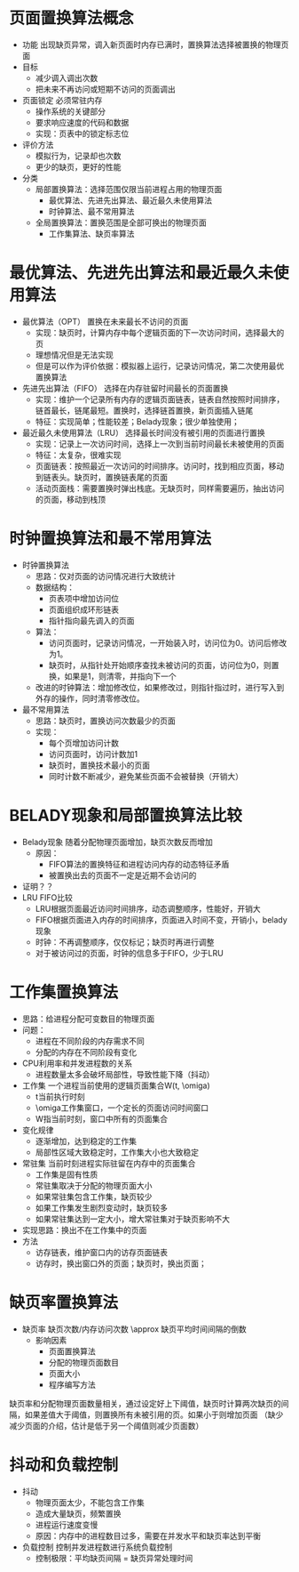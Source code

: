 # 页面置换算法概念
- 功能
出现缺页异常，调入新页面时内存已满时，置换算法选择被置换的物理页面
- 目标
	- 减少调入调出次数
	- 把未来不再访问或短期不访问的页面调出
- 页面锁定
必须常驻内存
	- 操作系统的关键部分
	- 要求响应速度的代码和数据
	- 实现：页表中的锁定标志位
- 评价方法
	- 模拟行为，记录却也次数
	- 更少的缺页，更好的性能
- 分类
	- 局部置换算法：选择范围仅限当前进程占用的物理页面
		- 最优算法、先进先出算法、最近最久未使用算法
		- 时钟算法、最不常用算法
	- 全局置换算法：置换范围是全部可换出的物理页面
		- 工作集算法、缺页率算法

# 最优算法、先进先出算法和最近最久未使用算法
- 最优算法（OPT）
置换在未来最长不访问的页面
	- 实现：缺页时，计算内存中每个逻辑页面的下一次访问时间，选择最大的页
	- 理想情况但是无法实现
	- 但是可以作为评价依据：模拟器上运行，记录访问情况，第二次使用最优置换算法
- 先进先出算法（FIFO）
选择在内存驻留时间最长的页面置换
	- 实现：维护一个记录所有内存的逻辑页面链表，链表自然按照时间排序，链首最长，链尾最短。置换时，选择链首置换，新页面插入链尾
	- 特征：实现简单；性能较差；Belady现象；很少单独使用；
- 最近最久未使用算法（LRU）
选择最长时间没有被引用的页面进行置换
	- 实现：记录上一次访问时间，选择上一次到当前时间最长未被使用的页面
	- 特征：太复杂，很难实现
	- 页面链表：按照最近一次访问的时间排序。访问时，找到相应页面，移动到链表头。缺页时，置换链表尾的页面
	- 活动页面栈：需要置换时弹出栈底。无缺页时，同样需要遍历，抽出访问的页面，移动到栈顶

# 时钟置换算法和最不常用算法
- 时钟置换算法
	- 思路：仅对页面的访问情况进行大致统计
	- 数据结构：
		- 页表项中增加访问位
		- 页面组织成环形链表
		- 指针指向最先调入的页面
	- 算法：
		- 访问页面时，记录访问情况，一开始装入时，访问位为0。访问后修改为1。
		- 缺页时，从指针处开始顺序查找未被访问的页面，访问位为0，则置换，如果是1，则清零，并指向下一个
	- 改进的时钟算法：增加修改位，如果修改过，则指针指过时，进行写入到外存的操作，同时清零修改位。
- 最不常用算法
	- 思路：缺页时，置换访问次数最少的页面
	- 实现：
		- 每个页增加访问计数
		- 访问页面时，访问计数加1
		- 缺页时，置换技术最小的页面
		- 同时计数不断减少，避免某些页面不会被替换（开销大）

# BELADY现象和局部置换算法比较
- Belady现象
随着分配物理页面增加，缺页次数反而增加
	- 原因：
		- FIFO算法的置换特征和进程访问内存的动态特征矛盾
		- 被置换出去的页面不一定是近期不会访问的
- 证明？？
- LRU FIFO比较
	- LRU根据页面最近访问时间排序，动态调整顺序，性能好，开销大
	- FIFO根据页面进入内存的时间排序，页面进入时间不变，开销小，belady现象
	- 时钟：不再调整顺序，仅仅标记；缺页时再进行调整
	- 对于被访问过的页面，时钟的信息多于FIFO，少于LRU

# 工作集置换算法
- 思路：给进程分配可变数目的物理页面
- 问题：
	- 进程在不同阶段的内存需求不同
	- 分配的内存在不同阶段有变化
- CPU利用率和并发进程数的关系
	- 进程数量太多会破坏局部性，导致性能下降（抖动）
- 工作集
一个进程当前使用的逻辑页面集合W(t, \omiga)
	- t当前执行时刻
	- \omiga工作集窗口，一个定长的页面访问时间窗口
	- W指当前时刻，窗口中所有的页面集合
- 变化规律
	- 逐渐增加，达到稳定的工作集
	- 局部性区域大致稳定时，工作集大小也大致稳定
- 常驻集
当前时刻进程实际驻留在内存中的页面集合
	- 工作集是固有性质
	- 常驻集取决于分配的物理页面大小
	- 如果常驻集包含工作集，缺页较少
	- 如果工作集发生剧烈变动时，缺页较多
	- 如果常驻集达到一定大小，增大常驻集对于缺页影响不大
- 实现思路：换出不在工作集中的页面
- 方法
	- 访存链表，维护窗口内的访存页面链表
	- 访存时，换出窗口外的页面；缺页时，换出页面；

# 缺页率置换算法
- 缺页率
缺页次数/内存访问次数 \approx 缺页平均时间间隔的倒数
	- 影响因素
		- 页面置换算法
		- 分配的物理页面数目
		- 页面大小
		- 程序编写方法

缺页率和分配物理页面数量相关，通过设定好上下阈值，缺页时计算两次缺页的间隔，如果差值大于阈值，则置换所有未被引用的页。如果小于则增加页面
（缺少减少页面的介绍，估计是低于另一个阈值则减少页面数）

# 抖动和负载控制
- 抖动
	- 物理页面太少，不能包含工作集
	- 造成大量缺页，频繁置换
	- 进程运行速度变慢
	- 原因：内存中的进程数目过多，需要在并发水平和缺页率达到平衡
- 负载控制
控制并发进程数进行系统负载控制
	- 控制极限：平均缺页间隔 = 缺页异常处理时间
